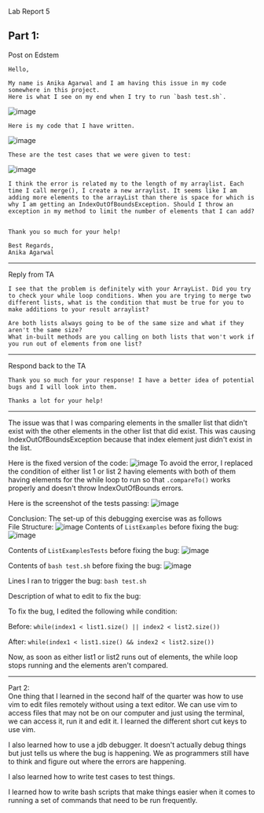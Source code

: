 Lab Report 5 

Part 1: 
---
Post on Edstem
```
Hello,

My name is Anika Agarwal and I am having this issue in my code somewhere in this project.
Here is what I see on my end when I try to run `bash test.sh`.
```

![image](https://github.com/anikaagarwal12/cse15l-lab-reports/assets/147211541/84975310-ac28-4bef-9888-350ddb703a3d)
```
Here is my code that I have written.
```
![image](https://github.com/anikaagarwal12/cse15l-lab-reports/assets/147211541/aaf3d8d5-6882-4f29-9132-97b00302cde1)
```
These are the test cases that we were given to test:
```
![image](https://github.com/anikaagarwal12/cse15l-lab-reports/assets/147211541/aa53a44b-d668-4736-b0e6-2f6d1bff7081)

```
I think the error is related my to the length of my arraylist. Each time I call merge(), I create a new arraylist. It seems like I am adding more elements to the arrayList than there is space for which is why I am getting an IndexOutOfBoundsException. Should I throw an exception in my method to limit the number of elements that I can add?


Thank you so much for your help!

Best Regards,
Anika Agarwal
```
---
Reply from TA
```
I see that the problem is definitely with your ArrayList. Did you try to check your while loop conditions. When you are trying to merge two different lists, what is the condition that must be true for you to make additions to your result arraylist?

Are both lists always going to be of the same size and what if they aren't the same size?
What in-built methods are you calling on both lists that won't work if you run out of elements from one list? 
```
---
Respond back to the TA
```
Thank you so much for your response! I have a better idea of potential bugs and I will look into them.

Thanks a lot for your help!
```
---
The issue was that I was comparing elements in the smaller list that didn't exist with the other elements in the other list that did exist. This was causing IndexOutOfBoundsException because that index element just didn't exist in the list. 

Here is the fixed version of the code: 
![image](https://github.com/anikaagarwal12/cse15l-lab-reports/assets/147211541/e039783e-f90c-4ff3-8b2d-d14548687a99)
To avoid the error, I replaced the condition of either list 1 or list 2 having elements with both of them having elements for the while loop to run so that `.compareTo()` works properly and doesn't throw IndexOutOfBounds errors. 

Here is the screenshot of the tests passing: 
![image](https://github.com/anikaagarwal12/cse15l-lab-reports/assets/147211541/f4b6c7d9-ac97-48cd-a023-ca110ad5e959)


Conclusion: 
The set-up of this debugging exercise was as follows     
File Structure: 
![image](https://github.com/anikaagarwal12/cse15l-lab-reports/assets/147211541/583a54d4-bbfc-4458-b64e-436d3da8be56)
Contents of `ListExamples` before fixing the bug: 
![image](https://github.com/anikaagarwal12/cse15l-lab-reports/assets/147211541/39d7a29c-0f47-414a-8a07-5cf8bee912e0)

Contents of `ListExamplesTests` before fixing the bug: 
![image](https://github.com/anikaagarwal12/cse15l-lab-reports/assets/147211541/03206f8b-0a90-4b02-b5c1-93b2ce1d23ea)

Contents of `bash test.sh` before fixing the bug: 
![image](https://github.com/anikaagarwal12/cse15l-lab-reports/assets/147211541/2808f300-10dc-4954-9bdb-a14099b8da33)

Lines I ran to trigger the bug: 
`bash test.sh`

Description of what to edit to fix the bug: 

To fix the bug, I edited the following while condition:

Before: `while(index1 < list1.size() || index2 < list2.size())`

After: `while(index1 < list1.size() && index2 < list2.size())`

Now, as soon as either list1 or list2 runs out of elements, the while loop stops running and the elements aren't compared. 

---
Part 2:   
One thing that I learned in the second half of the quarter was how to use vim to edit files remotely without using a text editor. We can use vim to access files that may not be on our computer and just using the terminal, we can access it, run it and edit it. I learned the different short cut keys to use vim. 

I also learned how to use a jdb debugger. It doesn't actually debug things but just tells us where the bug is happening. We as programmers still have to think and figure out where the errors are happening. 

I also learned how to write test cases to test things. 

I learned how to write bash scripts that make things easier when it comes to running a set of commands that need to be run frequently. 

